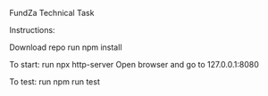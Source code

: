 FundZa Technical Task

Instructions:

Download repo
run npm install

To start:
run npx http-server
Open browser and go to 127.0.0.1:8080

To test:
run npm run test
